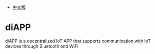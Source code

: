 * [中文版](./README_CN.md)

# diAPP
diAPP is a decentralized IoT APP that supports communication with IoT devices through Bluetooth and WiFi
